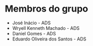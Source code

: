 # Membros do grupo

* José Inácio - ADS
* Wryell Kenneth Machado - ADS
* Daniel Gomes - ADS
* Eduardo Oliveira dos Santos - ADS